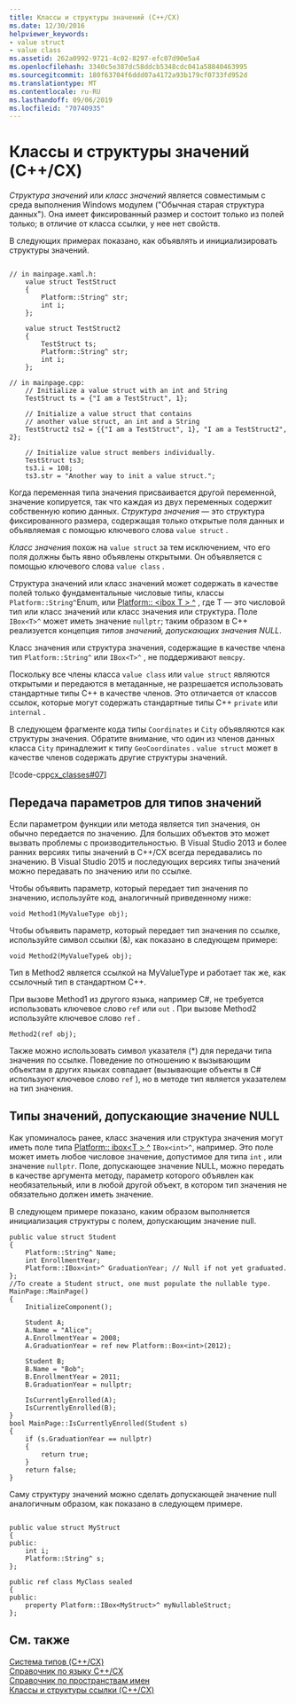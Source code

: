 ```yaml
---
title: Классы и структуры значений (C++/CX)
ms.date: 12/30/2016
helpviewer_keywords:
- value struct
- value class
ms.assetid: 262a0992-9721-4c02-8297-efc07d90e5a4
ms.openlocfilehash: 3340c5e387dc58ddcb5348cdc041a58840463995
ms.sourcegitcommit: 180f63704f6ddd07a4172a93b179cf0733fd952d
ms.translationtype: MT
ms.contentlocale: ru-RU
ms.lasthandoff: 09/06/2019
ms.locfileid: "70740935"
---
```

# <a name="value-classes-and-structs-ccx"></a>Классы и структуры значений (C++/CX)

*Структура значений* или *класс значений* является совместимым с среда выполнения Windows модулем ("Обычная старая структура данных"). Она имеет фиксированный размер и состоит только из полей только; в отличие от класса ссылки, у нее нет свойств.

В следующих примерах показано, как объявлять и инициализировать структуры значений.

```

// in mainpage.xaml.h:
    value struct TestStruct
    {
        Platform::String^ str;
        int i;
    };

    value struct TestStruct2
    {
        TestStruct ts;
        Platform::String^ str;
        int i;
    };

// in mainpage.cpp:
    // Initialize a value struct with an int and String
    TestStruct ts = {"I am a TestStruct", 1};

    // Initialize a value struct that contains
    // another value struct, an int and a String
    TestStruct2 ts2 = {{"I am a TestStruct", 1}, "I am a TestStruct2", 2};

    // Initialize value struct members individually.
    TestStruct ts3;
    ts3.i = 108;
    ts3.str = "Another way to init a value struct.";
```

Когда переменная типа значения присваивается другой переменной, значение копируется, так что каждая из двух переменных содержит собственную копию данных. *Структура значения* — это структура фиксированного размера, содержащая только открытые поля данных и объявляемая с помощью ключевого слова `value struct` .

*Класс значения* похож на `value struct` за тем исключением, что его поля должны быть явно объявлены открытыми. Он объявляется с помощью ключевого слова `value class` .

Структура значений или класс значений может содержать в качестве полей только фундаментальные числовые типы, классы `Platform::String^`Enum, или [Platform:: \<ibox T > ^](../cppcx/platform-ibox-interface.md) , где T — это числовой тип или класс значений или класс значения или структура. Поле `IBox<T>^` может иметь значение `nullptr`; таким образом в C++ реализуется концепция *типов значений, допускающих значения NULL*.

Класс значения или структура значения, содержащие в качестве члена тип `Platform::String^` или `IBox<T>^` , не поддерживают `memcpy`.

Поскольку все члены класса `value class` или `value struct` являются открытыми и передаются в метаданные, не разрешается использовать стандартные типы C++ в качестве членов. Это отличается от классов ссылок, которые могут содержать стандартные типы C++ `private` или `internal` .

В следующем фрагменте кода типы `Coordinates` и `City` объявляются как структуры значения. Обратите внимание, что один из членов данных класса `City` принадлежит к типу `GeoCoordinates` . `value struct` может в качестве членов содержать другие структуры значений.

[!code-cpp[cx_classes#07](../cppcx/codesnippet/CPP/classesstructs/class1.h#07)]

## <a name="parameter-passing-for-value-types"></a>Передача параметров для типов значений

Если параметром функции или метода является тип значения, он обычно передается по значению. Для больших объектов это может вызвать проблемы с производительностью. В Visual Studio 2013 и более ранних версиях типы значений в C++/CX всегда передавались по значению. В Visual Studio 2015 и последующих версиях типы значений можно передавать по значению или по ссылке.

Чтобы объявить параметр, который передает тип значения по значению, используйте код, аналогичный приведенному ниже:

```
void Method1(MyValueType obj);
```

Чтобы объявить параметр, который передает тип значения по ссылке, используйте символ ссылки (&), как показано в следующем примере:

```
void Method2(MyValueType& obj);
```

Тип в Method2 является ссылкой на MyValueType и работает так же, как ссылочный тип в стандартном C++.

При вызове Method1 из другого языка, например C#, не требуется использовать ключевое слово `ref` или `out` . При вызове Method2 используйте ключевое слово `ref` .

```
Method2(ref obj);
```

Также можно использовать символ указателя (*) для передачи типа значения по ссылке. Поведение по отношению к вызывающим объектам в других языках совпадает (вызывающие объекты в C# используют ключевое слово `ref` ), но в методе тип является указателем на тип значения.

## <a name="nullable-value-types"></a>Типы значений, допускающие значение NULL

Как упоминалось ранее, класс значения или структура значения могут иметь поле типа [Platform:: ibox\<T > ^](../cppcx/platform-ibox-interface.md) `IBox<int>^`, например. Это поле может иметь любое числовое значение, допустимое для типа `int` , или значение `nullptr`. Поле, допускающее значение NULL, можно передать в качестве аргумента методу, параметр которого объявлен как необязательный, или в любой другой объект, в котором тип значения не обязательно должен иметь значение.

В следующем примере показано, каким образом выполняется инициализация структуры с полем, допускающим значение null.

```
public value struct Student
{
    Platform::String^ Name;
    int EnrollmentYear;
    Platform::IBox<int>^ GraduationYear; // Null if not yet graduated.
};
//To create a Student struct, one must populate the nullable type.
MainPage::MainPage()
{
    InitializeComponent();

    Student A;
    A.Name = "Alice";
    A.EnrollmentYear = 2008;
    A.GraduationYear = ref new Platform::Box<int>(2012);

    Student B;
    B.Name = "Bob";
    B.EnrollmentYear = 2011;
    B.GraduationYear = nullptr;

    IsCurrentlyEnrolled(A);
    IsCurrentlyEnrolled(B);
}
bool MainPage::IsCurrentlyEnrolled(Student s)
{
    if (s.GraduationYear == nullptr)
    {
        return true;
    }
    return false;
}
```

Саму структуру значений можно сделать допускающей значение null аналогичным образом, как показано в следующем примере.

```

public value struct MyStruct
{
public:
    int i;
    Platform::String^ s;
};

public ref class MyClass sealed
{
public:
    property Platform::IBox<MyStruct>^ myNullableStruct;
};
```

## <a name="see-also"></a>См. также

[Система типов (C++/CX)](../cppcx/type-system-c-cx.md)<br/>
[Справочник по языку C++/CX](../cppcx/visual-c-language-reference-c-cx.md)<br/>
[Справочник по пространствам имен](../cppcx/namespaces-reference-c-cx.md)<br/>
[Классы и структуры ссылки (C++/CX)](../cppcx/ref-classes-and-structs-c-cx.md)
